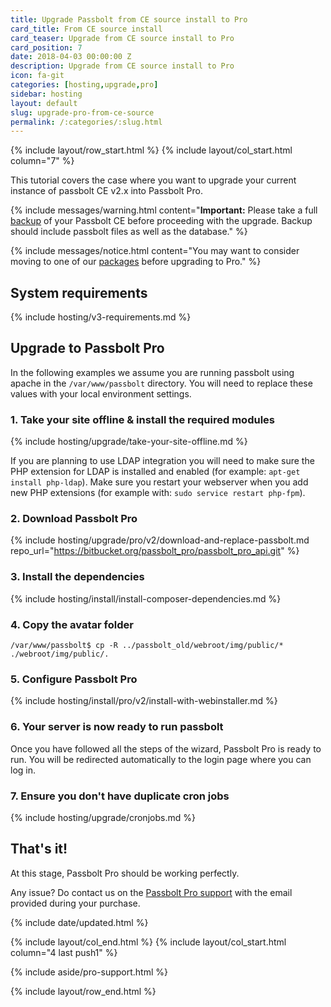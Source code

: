 ```yaml
---
title: Upgrade Passbolt from CE source install to Pro
card_title: From CE source install
card_teaser: Upgrade from CE source install to Pro
card_position: 7
date: 2018-04-03 00:00:00 Z
description: Upgrade from CE source install to Pro
icon: fa-git
categories: [hosting,upgrade,pro]
sidebar: hosting
layout: default
slug: upgrade-pro-from-ce-source
permalink: /:categories/:slug.html
---
```


{% include layout/row_start.html %}
{% include layout/col_start.html column="7" %}

This tutorial covers the case where you want to upgrade your current instance of passbolt CE v2.x into Passbolt Pro.

{% include messages/warning.html
    content="**Important:** Please take a full [backup](/hosting/backup) of your Passbolt CE before proceeding with the upgrade. Backup should include passbolt files as well as the database."
%}

{% include messages/notice.html
    content="You may want to consider moving to one of our [packages](/hosting/upgrade) before upgrading to Pro."
%}

## System requirements
{% include hosting/v3-requirements.md %}

## Upgrade to Passbolt Pro
In the following examples we assume you are running passbolt using apache in the `/var/www/passbolt`
directory. You will need to replace these values with your local environment settings.

### 1. Take your site offline & install the required modules
{% include hosting/upgrade/take-your-site-offline.md %}

If you are planning to use LDAP integration you will need to make sure the PHP extension for LDAP
is installed and enabled (for example: `apt-get install php-ldap`). Make sure you restart your webserver
when you add new PHP extensions (for example with: `sudo service restart php-fpm`).

### 2. Download Passbolt Pro
{% include hosting/upgrade/pro/v2/download-and-replace-passbolt.md 
    repo_url="https://bitbucket.org/passbolt_pro/passbolt_pro_api.git"
%}

### 3. Install the dependencies
{% include hosting/install/install-composer-dependencies.md %}

### 4. Copy the avatar folder
```shell
/var/www/passbolt$ cp -R ../passbolt_old/webroot/img/public/* ./webroot/img/public/.
```

### 5. Configure Passbolt Pro
{% include hosting/install/pro/v2/install-with-webinstaller.md %}

### 6. Your server is now ready to run passbolt

Once you have followed all the steps of the wizard, Passbolt Pro is ready to run. You will be redirected
automatically to the login page where you can log in.

### 7. Ensure you don't have duplicate cron jobs

{% include hosting/upgrade/cronjobs.md %}


## That's it!

At this stage, Passbolt Pro should be working perfectly.

Any issue? Do contact us on the [Passbolt Pro support](mailto:contact@passbolt.com) with the email provided during your purchase.

{% include date/updated.html %}

{% include layout/col_end.html %}
{% include layout/col_start.html column="4 last push1" %}

{% include aside/pro-support.html %}

{% include layout/row_end.html %}
